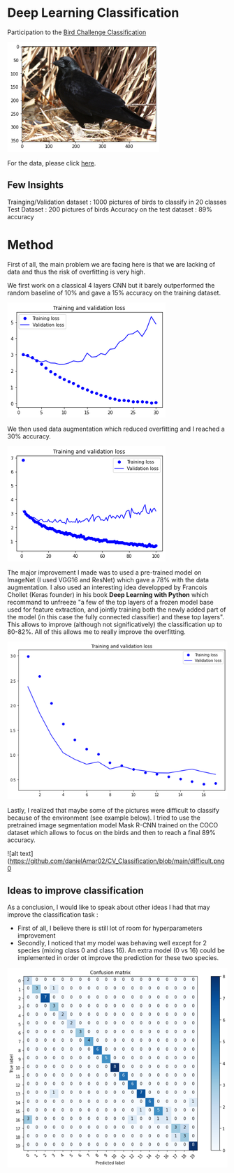 # Deep Learning Classification

Participation to the [Bird Challenge Classification](https://www.kaggle.com/competitions/mva-recvis-2021/data) 

![alt text](https://github.com/danielAmar02/CV_Classification/blob/main/pres.png)

For the data, please click [here](https://www.di.ens.fr/willow/teaching/recvis18orig/assignment3/bird_dataset.zip). 

## Few Insights

Trainging/Validation dataset : 1000 pictures of birds to classify in 20 classes
Test Dataset : 200 pictures of birds
Accuracy on the test dataset : 89% accuracy


# Method 

First of all, the main problem we are facing here is that we are lacking of data and thus the risk of overfitting is very high. 

We first work on a classical 4 layers CNN but it barely outperformed the random baseline of 10% and gave a 15% accuracy on the training dataset.

![alt text](https://github.com/danielAmar02/CV_Classification/blob/main/loss_init.png)


We then used data augmentation which reduced overfitting and I reached a 30% accuracy.

![alt text](https://github.com/danielAmar02/CV_Classification/blob/main/loss_dataaug.png)


The major improvement I made was to used a pre-trained model on ImageNet (I used VGG16 and ResNet) which gave a 78% with the data augmentation. I also used an interesting idea developped by Francois Chollet (Keras founder) in his book **Deep Learning with Python**  which recommand to unfreeze "a few of the top layers of a frozen model base used for feature extraction, and jointly training both the newly added part of the model (in this  case the fully connected classifier) and these top layers". This allows to improve (although not significatively) the classification up to 80-82%. All of this allows me to really improve the overfitting.


![alt text](https://github.com/danielAmar02/CV_Classification/blob/main/loss_resnet.png)



Lastly, I realized that maybe some of the pictures were difficult to classify because of the environment (see example below). I tried to use the pretrained image segmentation model Mask R-CNN trained on the COCO dataset which allows to focus on the birds and then to reach a final 89% accuracy.

![alt text](https://github.com/danielAmar02/CV_Classification/blob/main/difficult.png0


## Ideas to improve classification

As a conclusion, I would like to speak about other ideas I had that may improve the classification task : 
- First of all, I believe there is still lot of room for hyperparameters improvement
- Secondly, I noticed that my model was behaving well except for 2 species (mixing class 0 and class 16). An extra model (0 vs 16) could be implemented in order ot improve the prediction for these two species.

![alt text](https://github.com/danielAmar02/CV_Classification/blob/main/confusion_matrix.png)
